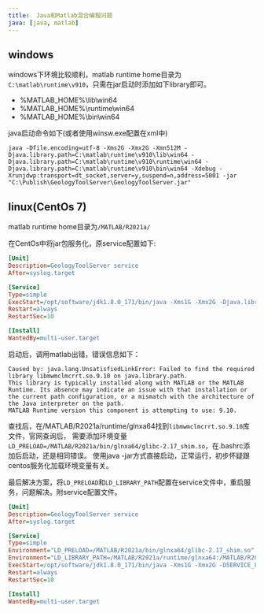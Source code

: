 ```yaml
---
title:  Java和Matlab混合编程问题
java: [java, matlab]
---
```


## windows
windows下环境比较顺利，matlab runtime home目录为`C:\matlab\runtime\v910`，只需在jar启动时添加如下library即可。
- %MATLAB_HOME%\lib\win64
- %MATLAB_HOME%\runtime\win64
- %MATLAB_HOME%\bin\win64

java启动命令如下(或者使用winsw.exe配置在xml中)
```
java -Dfile.encoding=utf-8 -Xms2G -Xmx2G -Xmn512M -Djava.library.path=C:\matlab\runtime\v910\lib\win64 -Djava.library.path=C:\matlab\runtime\v910\runtime\win64 -Djava.library.path=C:\matlab\runtime\v910\bin\win64 -Xdebug -Xrunjdwp:transport=dt_socket,server=y,suspend=n,address=5001 -jar "C:\Publish\GeologyToolServer\GeologyToolServer.jar"
```

## linux(CentOs 7)
matlab runtime home目录为`/MATLAB/R2021a/`

在CentOs中将jar包服务化，原service配置如下:
```ini
[Unit]
Description=GeologyToolServer service
After=syslog.target

[Service]
Type=simple
ExecStart=/opt/software/jdk1.8.0_171/bin/java -Xms1G -Xmx2G -Djava.library.path=/MATLAB/R2021a/runtime/glnxa64 -Djava.library.path=/MATLAB/R2021a/bin/glnxa64 -Djava.library.path=/MATLAB/R2021a/sys/os/glnxa64  -jar /home/GeologyToolServer.jar --spring.config.location=/home/application.yml
Restart=always
RestartSec=10

[Install]
WantedBy=multi-user.target
```

启动后，调用matlab出错，错误信息如下：

```log
Caused by: java.lang.UnsatisfiedLinkError: Failed to find the required library libmwmclmcrrt.so.9.10 on java.library.path.
This library is typically installed along with MATLAB or the MATLAB Runtime. Its absence may indicate an issue with that installation or
the current path configuration, or a mismatch with the architecture of the Java interpreter on the path.
MATLAB Runtime version this component is attempting to use: 9.10.
```
查找后，在/MATLAB/R2021a/runtime/glnxa64找到`libmwmclmcrrt.so.9.10`库文件，官网查询后，
需要添加环境变量`LD_PRELOAD=/MATLAB/R2021a/bin/glnxa64/glibc-2.17_shim.so`，在.bashrc添加后启动，还是相同错误。
使用java -jar方式直接启动，正常运行，初步怀疑跟centos服务化加载环境变量有关。

最后解决方案，将`LD_PRELOAD`和`LD_LIBRARY_PATH`配置在service文件中，重启服务，问题解决。附service配置文件。
```ini
[Unit]
Description=GeologyToolServer service
After=syslog.target

[Service]
Type=simple
Environment="LD_PRELOAD=/MATLAB/R2021a/bin/glnxa64/glibc-2.17_shim.so"
Environment="LD_LIBRARY_PATH=/MATLAB/R2021a/runtime/glnxa64:/MATLAB/R2021a/bin/glnxa64:/MATLAB/R2021a/sys/os/glnxa64:/MATLAB/R2021a/sys/os/glnxa64/orig"
ExecStart=/opt/software/jdk1.8.0_171/bin/java -Xms1G -Xmx2G -DSERVICE_LOG_FOLDER=/home -jar /home/GeologyToolServer/GeologyToolServer.jar --spring.config.location=/home/GeologyToolServer/application.yml
Restart=always
RestartSec=10

[Install]
WantedBy=multi-user.target
```
